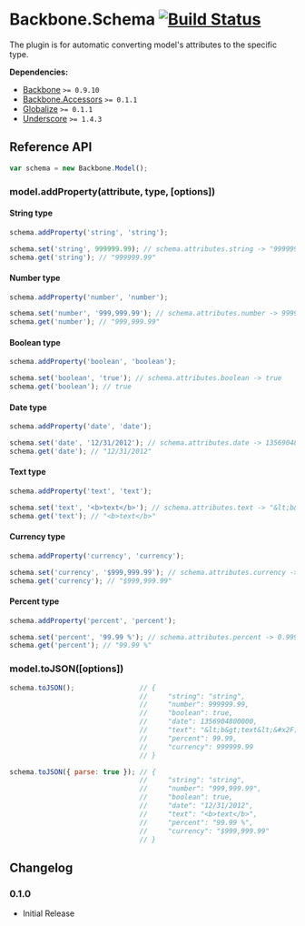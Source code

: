 [lnk]: https://travis-ci.org/DreamTheater/Backbone.Schema
[img]: https://secure.travis-ci.org/DreamTheater/Backbone.Schema.png

# Backbone.Schema [![Build Status][img]][lnk]
The plugin is for automatic converting model's attributes to the specific type.

**Dependencies:**

  - [Backbone](https://github.com/documentcloud/backbone) `>= 0.9.10`
  - [Backbone.Accessors](https://github.com/DreamTheater/Backbone.Accessors) `>= 0.1.1`
  - [Globalize](https://github.com/jquery/globalize) `>= 0.1.1`
  - [Underscore](https://github.com/documentcloud/underscore) `>= 1.4.3`

## Reference API
```js
var schema = new Backbone.Model();
```

### model.addProperty(attribute, type, [options])
#### String type
```js
schema.addProperty('string', 'string');

schema.set('string', 999999.99); // schema.attributes.string -> "999999.99"
schema.get('string'); // "999999.99"
```

#### Number type
```js
schema.addProperty('number', 'number');

schema.set('number', '999,999.99'); // schema.attributes.number -> 999999.99
schema.get('number'); // "999,999.99"
```

#### Boolean type
```js
schema.addProperty('boolean', 'boolean');

schema.set('boolean', 'true'); // schema.attributes.boolean -> true
schema.get('boolean'); // true
```

#### Date type
```js
schema.addProperty('date', 'date');

schema.set('date', '12/31/2012'); // schema.attributes.date -> 1356904800000
schema.get('date'); // "12/31/2012"
```

#### Text type
```js
schema.addProperty('text', 'text');

schema.set('text', '<b>text</b>'); // schema.attributes.text -> "&lt;b&gt;text&lt;&#x2F;b&gt;"
schema.get('text'); // "<b>text</b>"
```

#### Currency type
```js
schema.addProperty('currency', 'currency');

schema.set('currency', '$999,999.99'); // schema.attributes.currency -> 999999.99
schema.get('currency'); // "$999,999.99"
```

#### Percent type
```js
schema.addProperty('percent', 'percent');

schema.set('percent', '99.99 %'); // schema.attributes.percent -> 0.9999
schema.get('percent'); // "99.99 %"
```

### model.toJSON([options])
```js
schema.toJSON();                // {
                                //     "string": "string",
                                //     "number": 999999.99,
                                //     "boolean": true,
                                //     "date": 1356904800000,
                                //     "text": "&lt;b&gt;text&lt;&#x2F;b&gt;",
                                //     "percent": 99.99,
                                //     "currency": 999999.99
                                // }

schema.toJSON({ parse: true }); // {
                                //     "string": "string",
                                //     "number": "999,999.99",
                                //     "boolean": true,
                                //     "date": "12/31/2012",
                                //     "text": "<b>text</b>",
                                //     "percent": "99.99 %",
                                //     "currency": "$999,999.99"
                                // }
```

## Changelog
### 0.1.0
  - Initial Release
